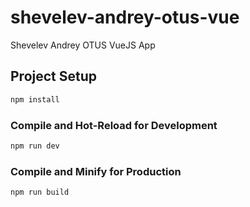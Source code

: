 # shevelev-andrey-otus-vue

Shevelev Andrey OTUS VueJS App

## Project Setup

```sh
npm install
```

### Compile and Hot-Reload for Development

```sh
npm run dev
```

### Compile and Minify for Production

```sh
npm run build
```
